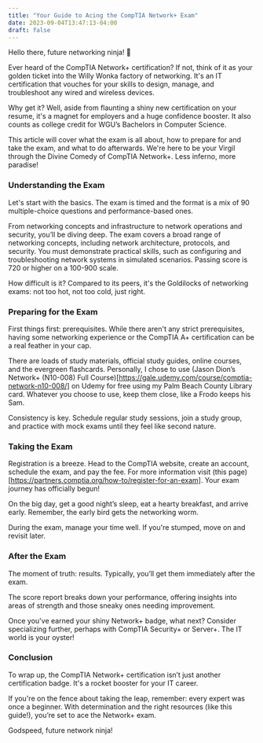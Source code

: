```yaml
---
title: "Your Guide to Acing the CompTIA Network+ Exam"
date: 2023-09-04T13:47:13-04:00
draft: false
---
```


Hello there, future networking ninja! 🥷

Ever heard of the CompTIA Network+ certification? If not, think of it as your golden ticket into the Willy Wonka factory of networking. It's an IT certification that vouches for your skills to design, manage, and troubleshoot any wired and wireless devices.

Why get it? Well, aside from flaunting a shiny new certification on your resume, it's a magnet for employers and a huge confidence booster. It also counts as college credit for WGU’s Bachelors in Computer Science.

This article will cover what the exam is all about, how to prepare for and take the exam, and what to do afterwards. We're here to be your Virgil through the Divine Comedy of CompTIA Network+. Less inferno, more paradise!

### Understanding the Exam
Let's start with the basics. The exam is timed and the format is a mix of 90 multiple-choice questions and performance-based ones.

From networking concepts and infrastructure to network operations and security, you’ll be diving deep. The exam covers a broad range of networking concepts, including network architecture, protocols, and security. You must demonstrate practical skills, such as configuring and troubleshooting network systems in simulated scenarios. Passing score is 720 or higher on a 100-900 scale.

How difficult is it? Compared to its peers, it's the Goldilocks of networking exams: not too hot, not too cold, just right.

### Preparing for the Exam
First things first: prerequisites. While there aren't any strict prerequisites, having some networking experience or the CompTIA A+ certification can be a real feather in your cap.

There are loads of study materials, official study guides, online courses, and the evergreen flashcards. Personally, I chose to use (Jason Dion’s Network+ (N10-008) Full Course)[https://gale.udemy.com/course/comptia-network-n10-008/] on Udemy for free using my Palm Beach County Library card. Whatever you choose to use, keep them close, like a Frodo keeps his Sam.

Consistency is key. Schedule regular study sessions, join a study group, and practice with mock exams until they feel like second nature.

### Taking the Exam
Registration is a breeze. Head to the CompTIA website, create an account, schedule the exam, and pay the fee. For more information visit (this page)[https://partners.comptia.org/how-to/register-for-an-exam]. Your exam journey has officially begun!

On the big day, get a good night’s sleep, eat a hearty breakfast, and arrive early. Remember, the early bird gets the networking worm.

During the exam, manage your time well. If you're stumped, move on and revisit later.

### After the Exam
The moment of truth: results. Typically, you’ll get them immediately after the exam.

The score report breaks down your performance, offering insights into areas of strength and those sneaky ones needing improvement.

Once you've earned your shiny Network+ badge, what next? Consider specializing further, perhaps with CompTIA Security+ or Server+. The IT world is your oyster!

### Conclusion
To wrap up, the CompTIA Network+ certification isn’t just another certification badge. It's a rocket booster for your IT career.

If you're on the fence about taking the leap, remember: every expert was once a beginner. With determination and the right resources (like this guide!), you’re set to ace the Network+ exam. 

Godspeed, future network ninja!



